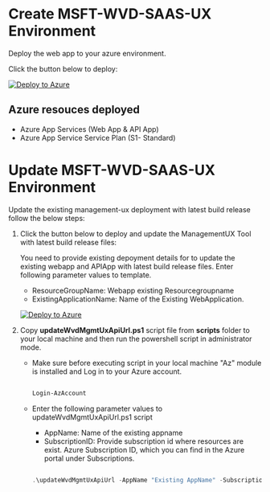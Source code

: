 # Create MSFT-WVD-SAAS-UX Environment

Deploy the web app to your azure environment.

Click the button below to deploy:

[![Deploy to Azure](https://azuredeploy.net/deploybutton.png)](https://portal.azure.com/#create/Microsoft.Template/uri/https%3A%2F%2Fraw.githubusercontent.com%2Fpeople-tech-group%2Fmsft-rdmi-saas%2Fmaster%2Fdeploy%2FmainTemplate.json)

## Azure resouces deployed
- Azure App Services (Web App &  API App)
- Azure App Service Service Plan (S1- Standard)


# Update MSFT-WVD-SAAS-UX Environment

Update the existing management-ux deployment with latest build release follow the below steps:

1. Click  the button below to deploy and update the ManagementUX Tool with latest build release files:

    You need to provide existing depoyment details for to update the existing webapp and APIApp with latest build release files. Enter following parameter values to template.

    - ResourceGroupName: Webapp existing Resourcegroupname
    - ExistingApplicationName: Name of the Existing WebApplication.

    [![Deploy to Azure](https://azuredeploy.net/deploybutton.png)](https://portal.azure.com/#create/Microsoft.Template/uri/https%3A%2F%2Fraw.githubusercontent.com%2Fpeople-tech-group%2Fmsft-rdmi-saas%2Fmaster%2Fdeploy%2FupdateTemplate.json)




2. Copy **updateWvdMgmtUxApiUrl.ps1** script file from **scripts** folder to your local machine and then run the powershell script in administrator mode.
    
    - Make sure before executing script in your local machine "Az" module is installed and Log in to your Azure account.

        ```PowerShell

        Login-AzAccount

        ```
    - Enter the following parameter values to updateWvdMgmtUxApiUrl.ps1 script
        - AppName: Name of the existing appname
        - SubscriptionID: Provide subscription id where resources are exist. Azure Subscription ID, which you can find in the Azure portal under Subscriptions.

        ```PowerShell

        .\updateWvdMgmtUxApiUrl -AppName "Existing AppName" -SubscriptionID "ID of the Subscription"

        ```